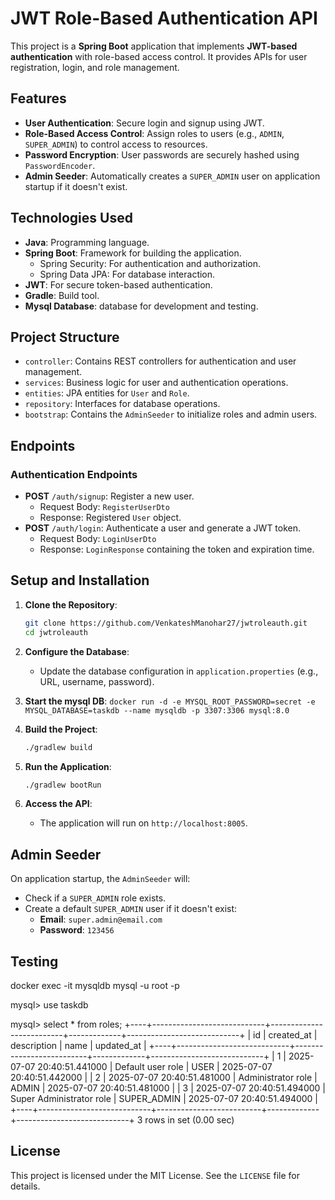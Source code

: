 # JWT Role-Based Authentication API

This project is a **Spring Boot** application that implements **JWT-based authentication** with role-based access control. It provides APIs for user registration, login, and role management.

## Features

- **User Authentication**: Secure login and signup using JWT.
- **Role-Based Access Control**: Assign roles to users (e.g., `ADMIN`, `SUPER_ADMIN`) to control access to resources.
- **Password Encryption**: User passwords are securely hashed using `PasswordEncoder`.
- **Admin Seeder**: Automatically creates a `SUPER_ADMIN` user on application startup if it doesn't exist.

## Technologies Used

- **Java**: Programming language.
- **Spring Boot**: Framework for building the application.
    - Spring Security: For authentication and authorization.
    - Spring Data JPA: For database interaction.
- **JWT**: For secure token-based authentication.
- **Gradle**: Build tool.
- **Mysql Database**: database for development and testing.

## Project Structure

- `controller`: Contains REST controllers for authentication and user management.
- `services`: Business logic for user and authentication operations.
- `entities`: JPA entities for `User` and `Role`.
- `repository`: Interfaces for database operations.
- `bootstrap`: Contains the `AdminSeeder` to initialize roles and admin users.

## Endpoints

### Authentication Endpoints

- **POST** `/auth/signup`: Register a new user.
    - Request Body: `RegisterUserDto`
    - Response: Registered `User` object.
- **POST** `/auth/login`: Authenticate a user and generate a JWT token.
    - Request Body: `LoginUserDto`
    - Response: `LoginResponse` containing the token and expiration time.

## Setup and Installation

1. **Clone the Repository**:
   ```bash
   git clone https://github.com/VenkateshManohar27/jwtroleauth.git
   cd jwtroleauth
   ```

2. **Configure the Database**:
    - Update the database configuration in `application.properties` (e.g., URL, username, password).

3. **Start the mysql DB**:
   ``docker run -d -e MYSQL_ROOT_PASSWORD=secret -e MYSQL_DATABASE=taskdb --name mysqldb -p 3307:3306 mysql:8.0``
4. **Build the Project**:
   ```bash
   ./gradlew build
   ```

4. **Run the Application**:
   ```bash
   ./gradlew bootRun
   ```

5. **Access the API**:
    - The application will run on `http://localhost:8005`.

## Admin Seeder

On application startup, the `AdminSeeder` will:
- Check if a `SUPER_ADMIN` role exists.
- Create a default `SUPER_ADMIN` user if it doesn't exist:
    - **Email**: `super.admin@email.com`
    - **Password**: `123456`

## Testing

docker exec -it mysqldb mysql -u root -p

mysql> use taskdb

mysql> select * from roles;
+----+----------------------------+--------------------------+-------------+----------------------------+
| id | created_at                 | description              | name        | updated_at                 |
+----+----------------------------+--------------------------+-------------+----------------------------+
|  1 | 2025-07-07 20:40:51.441000 | Default user role        | USER        | 2025-07-07 20:40:51.442000 |
|  2 | 2025-07-07 20:40:51.481000 | Administrator role       | ADMIN       | 2025-07-07 20:40:51.481000 |
|  3 | 2025-07-07 20:40:51.494000 | Super Administrator role | SUPER_ADMIN | 2025-07-07 20:40:51.494000 |
+----+----------------------------+--------------------------+-------------+----------------------------+
3 rows in set (0.00 sec)

## License

This project is licensed under the MIT License. See the `LICENSE` file for details.


